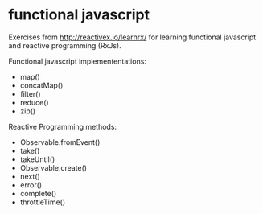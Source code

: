 # functional javascript
Exercises from http://reactivex.io/learnrx/
for learning functional javascript and reactive programming (RxJs).

Functional javascript implemententations:
- map()
- concatMap()
- filter()
- reduce()
- zip()

Reactive Programming methods:
- Observable.fromEvent()
- take()
- takeUntil()
- Observable.create()
- next()
- error()
- complete()
- throttleTime()